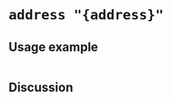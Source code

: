 
```address "{address}"```
=============================================================================================================

Usage example
-------------

```
```

Discussion
----------
